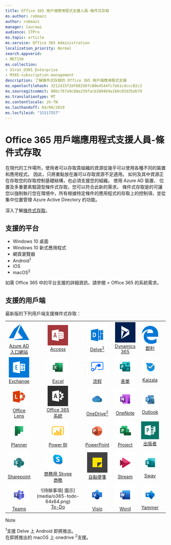 ```yaml
---
title: Office 365 用戶端應用程式支援人員-條件式存取
ms.author: robmazz
author: robmazz
manager: laurawi
audience: ITPro
ms.topic: article
ms.service: Office 365 Administration
localization_priority: Normal
search.appverid:
- MET150
ms.collection:
- Strat_O365_Enterprise
- M365-subscription-management
description: 了解條件式存取的 Office 365 用戶端應用程式支援
ms.openlocfilehash: 3212d15f2df68256fc80e4544fc7e61cdccc82c2
ms.sourcegitcommit: 80bc767a9c88a259facb3894b9a168c85d35eb70
ms.translationtype: MT
ms.contentlocale: zh-TW
ms.lasthandoff: 04/08/2019
ms.locfileid: "31517557"
---
```

# <a name="office-365-client-app-support---conditional-access"></a>Office 365 用戶端應用程式支援人員-條件式存取

在現代的工作場所，使用者可以存取貴組織的資源從幾乎可以使用各種不同的裝置和應用程式。 因此，只將重點放在誰可以存取資源不足適用。 如何及其中資源正在存取您的存取控制基礎結構，也必須支援您的組織。 使用 Azure AD 裝置、 位置及多重要素驗證型條件式存取，您可以符合此新的需求。 條件式存取是的可讓您以強制執行您在環境中，所有根據特定條件的應用程式的存取上的控制項，並從集中位置管理 Azure Active Directory 的功能。

深入了解[條件式存取](https://docs.microsoft.com/azure/active-directory/conditional-access/)。

## <a name="supported-platforms"></a>支援的平台

 - Windows 10 桌面
 - Windows 10 新式應用程式
 - 網頁瀏覽器
 - Android<sup>1</sup>
 - iOS
 - macOS<sup>2</sup>

如需 Office 365 中的平台支援的詳細資訊，請參閱 < <b0>Office 365 的系統需求</b0>。

## <a name="supported-clients"></a>支援的用戶端

最新版的下列用戶端支援條件式存取：

| | | | | | |
|:---:|:---:|:---:|:---:|:---:|:---:|
| ![Azure 的圖示](media/o365-azure-64x64.png) <br> [Azure AD<br>入口網站 ](https://azure.microsoft.com/features/azure-portal/) | ![Access 圖示](media/o365-access-64x64.png) <br> [Access](https://products.office.com/access) | ![Delve 圖示](media/o365-delve-64x64.png) <br> [Delve<sup>1</sup>](https://products.office.com/business/intelligent-search) | ![Dynamics 365 圖示](media/o365-dynamics365-64x64.png) <br> [Dynamics 365](https://dynamics.microsoft.com) | ![Edge 圖示](media/o365-edge-64x64.png) <br> [銳利](https://www.microsoft.com/windows/microsoft-edge) 
| ![Exchange 圖示](media/o365-exchange-64x64.png) <br> [Exchange](https://products.office.com/exchange/exchange-online) | ![Excel 圖示](media/o365-excel-64x64.png) <br> [Excel](https://products.office.com/excel) | ![流程圖示](media/o365-flow-64x64.png) <br> [流程](https://flow.microsoft.com) | ![表單圖示](media/o365-forms-64x64.png) <br> [表單](https://flow.microsoft.com/connectors/shared_microsoftforms/microsoft-forms/) | ![Kaizala 圖示](media/o365-kaizala-64x64.png) <br> [Kaizala](https://products.office.com/en/business/microsoft-kaizala) 
| ![透鏡圖示](media/o365-lens-64x64.png) <br> [Office Lens](https://www.microsoft.com/p/office-lens/9wzdncrfj3t8?activetab=pivot%3Aoverviewtab) | ![Office 365 系統管理員圖示](media/o365-o365admin-64x64.png) <br> [Office 365<br>系統](https://products.office.com/business/manage-office-365-admin-app) | ![OneDrive 商務圖示](media/o365-OneDrive-64x64.png) <br> [OneDrive<sup>2</sup>](https://products.office.com/onedrive-for-business/online-cloud-storage) | ![OneNote 圖示](media/o365-OneNote-64x64.png) <br> [OneNote](https://products.office.com/onenote) | ![Outlook 圖示](media/o365-outlook-64x64.png) <br> [Outlook](https://products.office.com/outlook) |
| ![規劃圖示](media/o365-planner-64x64.png) <br> [Planner](https://products.office.com/business/task-management-software) | ![PowerBI 圖示](media/o365-powerbi-64x64.png) <br> [Power BI](https://powerbi.microsoft.com) | ![PowerPoint 圖示](media/o365-powerpoint-64x64.png) <br> [PowerPoint](https://products.office.com/powerpoint) | ![[專案] 圖示](media/o365-project-64x64.png) <br> [Project](https://products.office.com/project) | ![Publisher 圖示](media/o365-publisher-64x64.png) <br> [出版者](https://products.office.com/publisher)
| ![SharePoint 圖示](media/o365-sharepoint-64x64.png) <br> [Sharepoint](https://products.office.com/sharepoint) | ![Skype 商務圖示](media/o365-skypeforbusiness-64x64.png) <br> [商務用 Skype<br>商務](https://www.skype.com/business/) | ![自黏便箋圖示](media/o365-stickynotes-64x64.png) <br> [自黏便箋](https://www.microsoft.com/p/microsoft-sticky-notes/9nblggh4qghw) | ![資料流圖示](media/o365-stream-64x64.png) <br> [Stream](https://stream.microsoft.com) | ![Sway 圖示](media/o365-sway-64x64.png) <br> [Sway](https://sway.com) 
| ![Teams 圖示](media/o365-teams-64x64.png) <br> [Teams](https://products.office.com/microsoft-teams/group-chat-software) | ![待辦事項] 圖示](media/o365-todo-64x64.png) <br> [To-Do](https://todo.microsoft.com) | ![Visio 圖示](media/o365-visio-64x64.png) <br> [Visio](https://products.office.com/visio/flowchart-software) | ![Word 圖示](media/o365-word-64x64.png) <br> [Word](https://products.office.com/word) | ![Yammer 圖示](media/o365-yammer-64x64.png) <br> [Yammer](https://products.office.com/yammer/yammer-overview)

> [!NOTE]
> <sup>1</sup>支援 Delve 上 Android 即將推出。 <br>
> 在即將推出的 macOS 上 onedrive <sup>2</sup>支援。